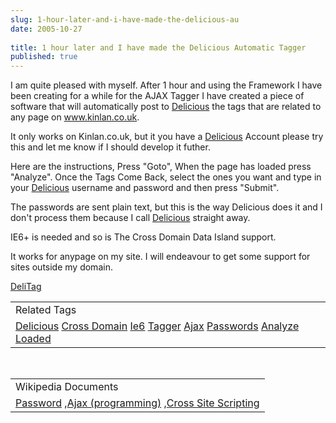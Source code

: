 ```yaml
---
slug: 1-hour-later-and-i-have-made-the-delicious-au
date: 2005-10-27
 
title: 1 hour later and I have made the Delicious Automatic Tagger
published: true
---
```

I am quite pleased with myself.  After 1 hour and using the Framework I have been creating for a while for the AJAX Tagger I have created a piece of software that will automatically post to <a href="http://del.icio.us">Delicious</a> the tags that are related to any page on <a href="http://www.kinlan.co.uk" title="www.kinlan.co.uk">www.kinlan.co.uk</a>.<p />It only works on Kinlan.co.uk, but it you have a <a href="http://del.icio.us">Delicious</a> Account please try this and let me know if I should develop it futher.<p />Here are the instructions, Press "Goto", When the page has loaded press "Analyze".  Once the Tags Come Back, select the ones you want and type in your <a href="http://del.icio.us">Delicious</a> username and password and then press "Submit".<p />The passwords are sent plain text, but this is the way Delicious does it and I don't process them because I call <a href="http://del.icio.us">Delicious</a> straight away.<p />IE6+ is needed and so is The Cross Domain Data Island support.<p />It works for anypage on my site.  I will endeavour to get some support for sites outside my domain.<p /><a href="http://www.kinlan.co.uk/AjaxExperiments/DeliTag" title="DeliTag">DeliTag</a><p /><table class="TechnoratiHead TagHeader">
<tr><td>Related Tags</td></tr>
<tr class="Technorati"><td>
<a href="https://paul.kinlan.me/tags/Delicious" class="Tag" rel="tag">Delicious</a> <a href="https://paul.kinlan.me/tags/Cross%20Domain" class="Tag" rel="tag">Cross Domain</a> <a href="https://paul.kinlan.me/tags/Ie6" class="Tag" rel="tag">Ie6</a> <a href="https://paul.kinlan.me/tags/Tagger" class="Tag" rel="tag">Tagger</a> <a href="https://paul.kinlan.me/tags/Ajax" class="Tag" rel="tag">Ajax</a> <a href="https://paul.kinlan.me/tags/Passwords" class="Tag" rel="tag">Passwords</a> <a href="https://paul.kinlan.me/tags/Analyze" class="Tag" rel="tag">Analyze</a> <a href="https://paul.kinlan.me/tags/Loaded" class="Tag" rel="tag">Loaded</a>
</td></tr>
</table><br /><table class="TechnoratiHead TagHeader">
<tr><td>Wikipedia Documents</td></tr>
<tr class="Technorati"><td>
<a href="http://en.wikipedia.org/wiki/Password">Password</a> ,<a href="http://en.wikipedia.org/wiki/Ajax_(programming)">Ajax (programming)</a> ,<a href="http://en.wikipedia.org/wiki/Cross-site_scripting">Cross Site Scripting</a>
</td></tr>
</table>

